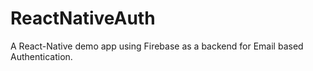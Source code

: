 # ReactNativeAuth
A React-Native demo app using Firebase as a backend for Email based Authentication. 
